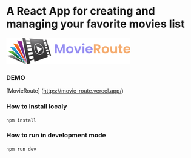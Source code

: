 # A React App for creating and managing your favorite movies list

![MovieRoute Logo](https://github.com/gdmichelis/movieRoute/blob/cleaned-history/src/assets/logo.png)

### DEMO

[MovieRoute]
(https://movie-route.vercel.app/)

### How to install localy

`npm install`

### How to run in development mode

`npm run dev`
